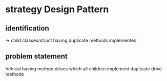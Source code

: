 # strategy Design Pattern

## identification
-> child classes/struct having duplicate methods implemented

## problem statement
Vehical having method drives which all children implement duplicate drive methods